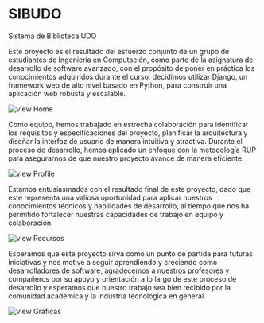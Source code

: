 # SIBUDO
Sistema de Biblioteca UDO

Este proyecto es el resultado del esfuerzo conjunto de un grupo de estudiantes de Ingeniería en Computación, como parte de la asignatura de desarrollo de software avanzado, con el propósito de poner en práctica los conocimientos adquiridos durante el curso, decidimos utilizar Django, un framework web de alto nivel basado en Python, para construir una aplicación web robusta y escalable.

![view Home](https://github.com/yeisonvirtual/SIBUDO/blob/main/SIBUDO/SIBUDO_app/static/SIBUDO_app/assets/img/Servidor%20Funcionando/home.png)

Como equipo, hemos trabajado en estrecha colaboración para identificar los requisitos y especificaciones del proyecto, planificar la arquitectura y diseñar la interfaz de usuario de manera intuitiva y atractiva. Durante el proceso de desarrollo, hemos aplicado un enfoque con la metodología RUP para asegurarnos de que nuestro proyecto avance de manera eficiente.

![view Profile](https://github.com/yeisonvirtual/SIBUDO/blob/main/SIBUDO/SIBUDO_app/static/SIBUDO_app/assets/img/Servidor%20Funcionando/Perfil.png)

Estamos entusiasmados con el resultado final de este proyecto, dado que este representa una valiosa oportunidad para aplicar nuestros conocimientos técnicos y habilidades de desarrollo, al tiempo que nos ha permitido fortalecer nuestras capacidades de trabajo en equipo y colaboración.

![view Recursos](https://github.com/yeisonvirtual/SIBUDO/blob/main/SIBUDO/SIBUDO_app/static/SIBUDO_app/assets/img/Servidor%20Funcionando/Libros.png)

Esperamos que este proyecto sirva como un punto de partida para futuras iniciativas y nos motive a seguir aprendiendo y creciendo como desarrolladores de software, agradecemos a nuestros profesores y compañeros por su apoyo y orientación a lo largo de este proceso de desarrollo y esperamos que nuestro trabajo sea bien recibido por la comunidad académica y la industria tecnológica en general.

![view Graficas](https://github.com/yeisonvirtual/SIBUDO/blob/main/SIBUDO/SIBUDO_app/static/SIBUDO_app/assets/img/Servidor%20Funcionando/Graficas.png)

